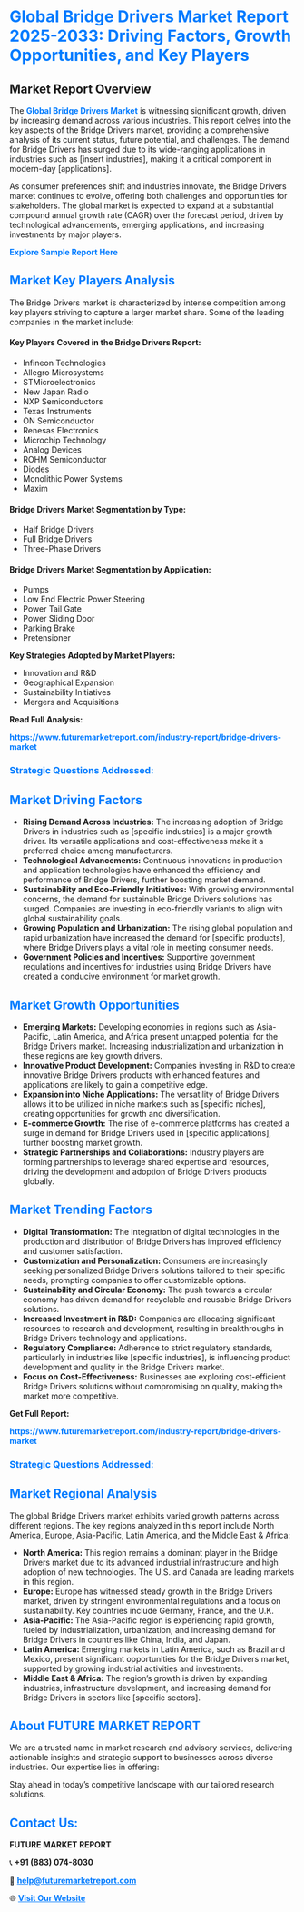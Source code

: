 <h1 style="color: #007BFF;">Global Bridge Drivers Market Report 2025-2033: Driving Factors, Growth Opportunities, and Key Players</h1>

<section id="overview">
<h2>Market Report Overview</h2>
<p>The <a href="https://www.futuremarketreport.com/industry-report/bridge-drivers-market" style="color: #007BFF; text-decoration: none;"><strong>Global Bridge Drivers Market</strong></a> is witnessing significant growth, driven by increasing demand across various industries. This report delves into the key aspects of the Bridge Drivers market, providing a comprehensive analysis of its current status, future potential, and challenges. The demand for Bridge Drivers has surged due to its wide-ranging applications in industries such as [insert industries], making it a critical component in modern-day [applications].</p>
<p>As consumer preferences shift and industries innovate, the Bridge Drivers market continues to evolve, offering both challenges and opportunities for stakeholders. The global market is expected to expand at a substantial compound annual growth rate (CAGR) over the forecast period, driven by technological advancements, emerging applications, and increasing investments by major players.</p>
</section>

<section id="overview">
<p><a href="https://www.futuremarketreport.com/request-sample/reportId=82003" style="color: #007BFF; text-decoration: none;"><strong>Explore Sample Report Here</strong></a></p>
</section>

<section id="key-players">
<h2 style="color: #007BFF;">Market Key Players Analysis</h2>
<p>The Bridge Drivers market is characterized by intense competition among key players striving to capture a larger market share. Some of the leading companies in the market include:</p>
<h4>Key Players Covered in the Bridge Drivers Report:</h4>
<ul><li>Infineon Technologies</li><li>Allegro Microsystems</li><li>STMicroelectronics</li><li>New Japan Radio</li><li>NXP Semiconductors</li><li>Texas Instruments</li><li>ON Semiconductor</li><li>Renesas Electronics</li><li>Microchip Technology</li><li>Analog Devices</li><li>ROHM Semiconductor</li><li>Diodes</li><li>Monolithic Power Systems</li><li>Maxim</li></ul>
<h4>Bridge Drivers Market Segmentation by Type:</h4>
<ul><li>Half Bridge Drivers</li><li>Full Bridge Drivers</li><li>Three-Phase Drivers</li></ul>

<h4>Bridge Drivers Market Segmentation by Application:</h4>
<ul><li>Pumps</li><li>Low End Electric Power Steering</li><li>Power Tail Gate</li><li>Power Sliding Door</li><li>Parking Brake</li><li>Pretensioner</li></ul>
<p><strong>Key Strategies Adopted by Market Players:</strong></p>
<ul>
<li>Innovation and R&D</li>
<li>Geographical Expansion</li>
<li>Sustainability Initiatives</li>
<li>Mergers and Acquisitions</li>
</ul>
</section>

<section>
<p><strong>Read Full Analysis: </strong></p><a href="https://www.futuremarketreport.com/industry-report/bridge-drivers-market" style="color: #007BFF; text-decoration: none;"><strong>https://www.futuremarketreport.com/industry-report/bridge-drivers-market</strong></a>
<h3 style="color: #007BFF;">Strategic Questions Addressed:</h3>
</section>

<section id="driving-factors">
<h2 style="color: #007BFF;">Market Driving Factors</h2>
<ul>
<li><strong>Rising Demand Across Industries:</strong> The increasing adoption of Bridge Drivers in industries such as [specific industries] is a major growth driver. Its versatile applications and cost-effectiveness make it a preferred choice among manufacturers.</li>
<li><strong>Technological Advancements:</strong> Continuous innovations in production and application technologies have enhanced the efficiency and performance of Bridge Drivers, further boosting market demand.</li>
<li><strong>Sustainability and Eco-Friendly Initiatives:</strong> With growing environmental concerns, the demand for sustainable Bridge Drivers solutions has surged. Companies are investing in eco-friendly variants to align with global sustainability goals.</li>
<li><strong>Growing Population and Urbanization:</strong> The rising global population and rapid urbanization have increased the demand for [specific products], where Bridge Drivers plays a vital role in meeting consumer needs.</li>
<li><strong>Government Policies and Incentives:</strong> Supportive government regulations and incentives for industries using Bridge Drivers have created a conducive environment for market growth.</li>
</ul>
</section>

<section id="growth-opportunities">
<h2 style="color: #007BFF;">Market Growth Opportunities</h2>
<ul>
<li><strong>Emerging Markets:</strong> Developing economies in regions such as Asia-Pacific, Latin America, and Africa present untapped potential for the Bridge Drivers market. Increasing industrialization and urbanization in these regions are key growth drivers.</li>
<li><strong>Innovative Product Development:</strong> Companies investing in R&D to create innovative Bridge Drivers products with enhanced features and applications are likely to gain a competitive edge.</li>
<li><strong>Expansion into Niche Applications:</strong> The versatility of Bridge Drivers allows it to be utilized in niche markets such as [specific niches], creating opportunities for growth and diversification.</li>
<li><strong>E-commerce Growth:</strong> The rise of e-commerce platforms has created a surge in demand for Bridge Drivers used in [specific applications], further boosting market growth.</li>
<li><strong>Strategic Partnerships and Collaborations:</strong> Industry players are forming partnerships to leverage shared expertise and resources, driving the development and adoption of Bridge Drivers products globally.</li>
</ul>
</section>

<section id="trending-factors">
<h2 style="color: #007BFF;">Market Trending Factors</h2>
<ul>
<li><strong>Digital Transformation:</strong> The integration of digital technologies in the production and distribution of Bridge Drivers has improved efficiency and customer satisfaction.</li>
<li><strong>Customization and Personalization:</strong> Consumers are increasingly seeking personalized Bridge Drivers solutions tailored to their specific needs, prompting companies to offer customizable options.</li>
<li><strong>Sustainability and Circular Economy:</strong> The push towards a circular economy has driven demand for recyclable and reusable Bridge Drivers solutions.</li>
<li><strong>Increased Investment in R&D:</strong> Companies are allocating significant resources to research and development, resulting in breakthroughs in Bridge Drivers technology and applications.</li>
<li><strong>Regulatory Compliance:</strong> Adherence to strict regulatory standards, particularly in industries like [specific industries], is influencing product development and quality in the Bridge Drivers market.</li>
<li><strong>Focus on Cost-Effectiveness:</strong> Businesses are exploring cost-efficient Bridge Drivers solutions without compromising on quality, making the market more competitive.</li>
</ul>
</section>

<section>
<p><strong>Get Full Report: </strong></p><a href="https://www.futuremarketreport.com/industry-report/bridge-drivers-market" style="color: #007BFF; text-decoration: none;"><strong>https://www.futuremarketreport.com/industry-report/bridge-drivers-market</strong></a>
<h3 style="color: #007BFF;">Strategic Questions Addressed:</h3>
</section>


<section id="regional-analysis">
<h2 style="color: #007BFF;">Market Regional Analysis</h2>
<p>The global Bridge Drivers market exhibits varied growth patterns across different regions. The key regions analyzed in this report include North America, Europe, Asia-Pacific, Latin America, and the Middle East & Africa:</p>
<ul>
<li><strong>North America:</strong> This region remains a dominant player in the Bridge Drivers market due to its advanced industrial infrastructure and high adoption of new technologies. The U.S. and Canada are leading markets in this region.</li>
<li><strong>Europe:</strong> Europe has witnessed steady growth in the Bridge Drivers market, driven by stringent environmental regulations and a focus on sustainability. Key countries include Germany, France, and the U.K.</li>
<li><strong>Asia-Pacific:</strong> The Asia-Pacific region is experiencing rapid growth, fueled by industrialization, urbanization, and increasing demand for Bridge Drivers in countries like China, India, and Japan.</li>
<li><strong>Latin America:</strong> Emerging markets in Latin America, such as Brazil and Mexico, present significant opportunities for the Bridge Drivers market, supported by growing industrial activities and investments.</li>
<li><strong>Middle East & Africa:</strong> The region’s growth is driven by expanding industries, infrastructure development, and increasing demand for Bridge Drivers in sectors like [specific sectors].</li>
</ul>
</section>

<footer>
<h2 style="color: #007BFF;">About FUTURE MARKET REPORT</h2>
<p>We are a trusted name in market research and advisory services, delivering actionable insights and strategic support to businesses across diverse industries. Our expertise lies in offering:</p>

<p>Stay ahead in today’s competitive landscape with our tailored research solutions.</p>

<h2 style="color: #007BFF;">Contact Us:</h2>
<p><strong>FUTURE MARKET REPORT</strong></p>
<p>📞 <strong>+91 (883) 074-8030</strong></p>
<p>📧 <strong><a href="mailto:help@futuremarketreport.com" style="color: #007BFF;">help@futuremarketreport.com</a></strong></p>
<p>🌐 <strong><a href="https://www.futuremarketreport.com/" style="color: #007BFF;">Visit Our Website</a></strong></p>
</footer>